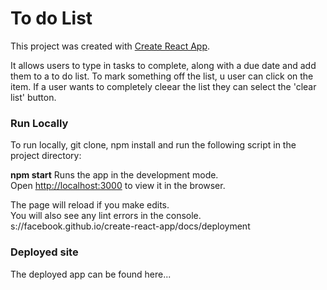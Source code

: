 # To do List

This project was created with [Create React App](https://github.com/facebook/create-react-app).

It allows users to type in tasks to complete, along with a due date and add them to a to do list. To mark something off the list, u user can click on the item. If a user wants to completely cleear the list they can select the 'clear list' button. 



### Run Locally

To run locally, git clone, npm install and run the following script in the project directory:

**npm start**
Runs the app in the development mode.<br />
Open [http://localhost:3000](http://localhost:3000) to view it in the browser.

The page will reload if you make edits.<br />
You will also see any lint errors in the console.
s://facebook.github.io/create-react-app/docs/deployment


### Deployed site

The deployed app can be found here...
